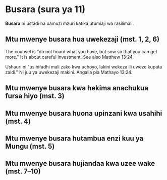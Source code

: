 # Busara (sura ya 11)

**Busara** ni ustadi na uamuzi mzuri katika utumiaji wa rasilimali.

## Mtu mwenye busara hua uwekezaji (mst. 1, 2, 6)

The counsel is "do not hoard what you have, but sow so that you can get more." It is about careful investment. See also Matthew 13:24.

Ushauri ni "usihifadhi mali zako kwa uchoyo, lakini wekeza ili uweze kupata zaidi." Ni juu ya uwekezaji makini. Angalia pia Mathayo 13:24.

## Mtu mwenye busara kwa hekima anachukua fursa hiyo (mst. 3)

## Mtu mwenye busara huona upinzani kwa usahihi (mst. 4)

## Mtu mwenye busara hutambua enzi kuu ya Mungu (mst. 5)

## Mtu mwenye busara hujiandaa kwa uzee wake (mst. 7–10)